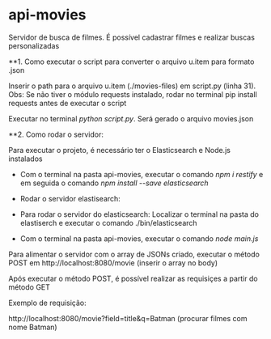 # api-movies


Servidor de busca de filmes. É possível cadastrar filmes e realizar buscas personalizadas

**1. Como executar o script para converter o arquivo u.item para formato .json

Inserir o path para o arquivo u.item (./movies-files) em script.py (linha 31). 
Obs: Se não tiver o módulo requests instalado, rodar no terminal pip install requests antes de executar o script

Executar no terminal *python script.py*. Será gerado o arquivo movies.json

**2. Como rodar o servidor:

Para executar o projeto, é necessário ter o Elasticsearch e Node.js instalados

* Com o terminal na pasta api-movies, executar o comando *npm i restify* e em seguida o comando *npm install --save elasticsearch*

* Rodar o servidor elastisearch: 
- Para rodar o servidor do elasticsearch: Localizar o terminal na pasta do elastiserch e executar o comando ./bin/elasticsearch

* Com o terminal na pasta api-movies, executar o comando *node main.js*

Para alimentar o servidor com o array de JSONs criado, executar o método POST em http://localhost:8080/movie (inserir o array no body)

Após executar o método POST, é possível realizar as requisiçes a partir do método GET

Exemplo de requisição:

http://localhost:8080/movie?field=title&q=Batman (procurar filmes com nome Batman)
